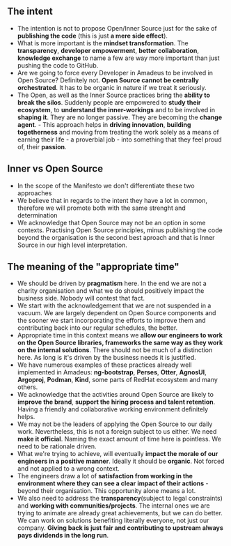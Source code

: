 ## The intent​

- The intention is not to propose Open/Inner Source just for the sake of **publishing the code** (this is just **a mere side effect**).​
- What is more important is the **mindset transformation**. The **transparency**, **developer empowerment**, **better collaboration**, **knowledge exchange** to name a few are way more important than just pushing the code to GitHub.​
- Are we going to force every Developer in Amadeus to be involved in Open Source? Definitely not. **Open Source cannot be centrally orchestrated**. It has to be organic in nature if we treat it seriously.​
- The Open, as well as the Inner Source practices bring the **ability to break the silos**. Suddenly people are empowered to **study their ecosystem**, to **understand the inner-workings** and to be involved in **shaping it**. ​They are no longer passive. They are becoming the **change agent**.​
​- This approach helps in **driving innovation**, **building togetherness** and moving from treating the work solely as a means of earning their life - a proverbial job - into something that they feel proud of, their **passion**. ​

## Inner vs Open Source
- In the scope of the Manifesto we don't differentiate these two approaches
- We believe that in regards to the intent they have a lot in common, therefore we will promote both with the same strenght and determination
- We acknowledge that Open Source may not be an option in some contexts. Practising Open Source principles, minus publishing the code beyond the organisation is the second best aproach and that is Inner Source in our high level interpretation.
​
## The meaning of the "appropriate time"
- We should be driven by **pragmatism** here. In the end we are not a charity organisation and what we do should positively impact the business side. Nobody will contest that fact. ​
- We start with the acknowledgement that we are not suspended in a vacuum. We are largely dependent on Open Source components and the sooner we start incorporating the efforts to improve them and contributing back into our regular schedules, the better.​
- Appropriate time in this context means we **allow our engineers to work on the Open Source libraries, frameworks the same way as they work on the internal solutions**. There should not be much of a distinction here. As long is it's driven by the business needs it is justified.
- We have numerous examples of these practices already well implemented in Amadeus: **ng-bootstrap**, **Perses**, **Otter**, **AgnosUI**, **Argoproj**, **Podman**, **Kind**, some parts of RedHat ecosystem and many others. ​
- We acknowledge that the activities around Open Source are likely to **improve the brand**, **support the hiring process and talent retention**. Having a friendly and collaborative working environment definitely helps.
- We may not be the leaders of applying the Open Source to our daily work. Nevertheless, this is not a foreign subject to us either. We need **make it official**. Naming the exact amount of time here is pointless. We need to be rationale driven. ​
- What we're trying to achieve, will eventually **impact the morale of our engineers in a positive manner**. Ideally it should be **organic**. Not forced and not applied to a wrong context. ​
- The engineers draw a lot of **satisfaction from working in the environment where they can see a clear impact of their actions** - beyond their organisation. This opportunity alone means a lot. ​
- We also need to address the **transparency**(subject to legal constraints) and **working with communities/projects**. The internal ones we are trying to animate are already great achievements, but we can do better. We can work on solutions benefiting literally everyone, not just our company. **Giving back is just fair and contributing to upstream always pays dividends in the long run**. ​
